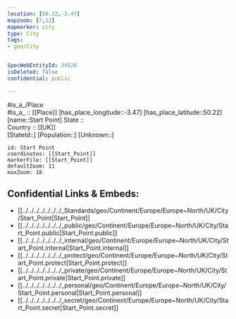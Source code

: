 ```yaml
---
location: [50.22,-3.47] 
mapzoom: [7,12] 
mapmarker: city 
type: City
tags:
- geo/City


SpocWebEntityId: 34528
isDeleted: false
confidential: public

---
```

#is_a_/Place  
#is_a_ :: [[Place]] 
[has_place_longitude::-3.47] 
[has_place_latitude::50.22] 
[name::Start Point] 
State ::  
Country :: [[UK]]  
[StateId::] 
[Population::] 
[Unknown::] 


```leaflet
id: Start Point
coordinates: [[Start_Point]] 
markerFile: [[Start_Point]] 
defaultZoom: 11 
maxZoom: 18
```


## Confidential Links & Embeds: 
- [[../../../../../../../_Standards/geo/Continent/Europe/Europe~North/UK/City/Start_Point|Start_Point]] 
- [[../../../../../../../_public/geo/Continent/Europe/Europe~North/UK/City/Start_Point.public|Start_Point.public]] 
- [[../../../../../../../_internal/geo/Continent/Europe/Europe~North/UK/City/Start_Point.internal|Start_Point.internal]] 
- [[../../../../../../../_protect/geo/Continent/Europe/Europe~North/UK/City/Start_Point.protect|Start_Point.protect]] 
- [[../../../../../../../_private/geo/Continent/Europe/Europe~North/UK/City/Start_Point.private|Start_Point.private]] 
- [[../../../../../../../_personal/geo/Continent/Europe/Europe~North/UK/City/Start_Point.personal|Start_Point.personal]] 
- [[../../../../../../../_secret/geo/Continent/Europe/Europe~North/UK/City/Start_Point.secret|Start_Point.secret]] 

